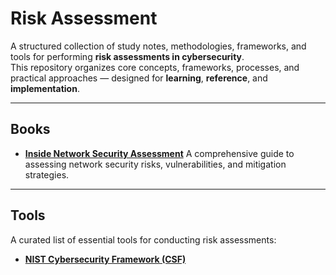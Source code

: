 # Risk Assessment

A structured collection of study notes, methodologies, frameworks, and tools for performing **risk assessments in cybersecurity**.  
This repository organizes core concepts, frameworks, processes, and practical approaches — designed for **learning**, **reference**, and **implementation**.

---

##  Books

- [**Inside Network Security Assessment**](./Inside_Network_Security_Assessment)
  A comprehensive guide to assessing network security risks, vulnerabilities, and mitigation strategies.

---

##  Tools

A curated list of essential tools for conducting risk assessments:

- [**NIST Cybersecurity Framework (CSF)**](https://nvlpubs.nist.gov/nistpubs/CSWP/NIST.CSWP.29.pdf)



